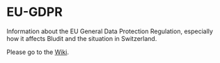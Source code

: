 # EU-GDPR
Information about the EU General Data Protection Regulation, especially how it affects Bludit and the situation in Switzerland.

Please go to the [Wiki](https://github.com/clickwork-git/EU-GDPR/wiki).

